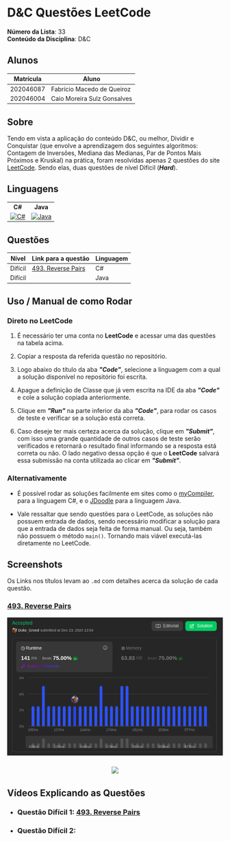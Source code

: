 # D&C Questões LeetCode

**Número da Lista**: 33<br>
**Conteúdo da Disciplina**: D&C<br>

## Alunos
| Matrícula | Aluno                       |
|-----------|-----------------------------|
| 202046087 | Fabrício Macedo de Queiroz  |
| 202046004 | Caio Moreira Sulz Gonsalves |

## Sobre

Tendo em vista a aplicação do conteúdo D&C, ou melhor, Dividir e Conquistar (que envolve a aprendizagem dos seguintes algoritmos: Contagem de Inversões, Mediana das Medianas, Par de Pontos Mais Próximos e Kruskal) na prática, foram resolvidas apenas 2 questões do site [LeetCode](https://leetcode.com/). Sendo elas, duas questões de nível Difícil (**_Hard_**).

## Linguagens

<table style="border: none; text-align: center;">
    <tr>
        <td>
            <strong>C#</strong>
        </td>
        <td>
            <strong>Java</strong>
        </td>
    </tr>
    <tr>
        <td>
            <a href="https://skillicons.dev">
    <img src="https://skillicons.dev/icons?i=cs&perline=3" alt="C#">
</a>
        </td>
        <td>
            <a href="https://skillicons.dev">
    <img src="https://skillicons.dev/icons?i=java&perline=3" alt="Java">
</a>
        </td>
</table>

## Questões

| Nível   | Link para a questão                                                            | Linguagem |
|---------|--------------------------------------------------------------------------------|-----------|
| Difícil | [493. Reverse Pairs](https://leetcode.com/problems/reverse-pairs/description/) | C#        |
| Difícil | []()  | Java      |

## Uso / Manual de como Rodar

### Direto no LeetCode

1. É necessário ter uma conta no **LeetCode** e acessar uma das questões na tabela acima.

2. Copiar a resposta da referida questão no repositório.

3. Logo abaixo do título da aba **_"Code"_**, selecione a linguagem com a qual a solução disponível no repositório foi escrita.

4. Apague a definição de Classe que já vem escrita na IDE da aba **_"Code"_** e cole a solução copiada anteriormente.

5. Clique em **_"Run"_** na parte inferior da aba **_"Code"_**, para rodar os casos de teste e verificar se a solução está correta.

6. Caso deseje ter mais certeza acerca da solução, clique em **_"Submit"_**, com isso uma grande quantidade de outros casos de teste serão verificados e retornará o resultado final informando se a resposta está correta ou não. O lado negativo dessa opção é que o **LeetCode** salvará essa submissão na conta utilizada ao clicar em **_"Submit"_**.

### Alternativamente

- É possível rodar as soluções facilmente em sites como o [myCompiler](https://www.mycompiler.io/pt/new/csharp), para a linguagem C#, e o [JDoodle](https://www.jdoodle.com/online-java-compiler) para a linguagem Java.

- Vale ressaltar que sendo questões para o LeetCode, as soluções não possuem entrada de dados, sendo necessário modificar a solução para que a entrada de dados seja feita de forma manual. Ou seja, também não possuem o método `main()`. Tornando mais viável executá-las diretamente no LeetCode.

## Screenshots

Os Links nos títulos levam ao `.md` com detalhes acerca da solução de cada questão.

### [493. Reverse Pairs](./Questions/Hard_1/Hard_1.md)

<center>

![493. Reverse Pairs](./assets/details_hard_1.png)

</center>

### [](./Questions/Hard_2/Hard_2.md)

<center>

![](./assets/details_hard2.png)

</center>

## Vídeos Explicando as Questões

- ### Questão Difícil 1: [493. Reverse Pairs](https://youtu.be/7Rlj3mMY_vo)

- ### Questão Difícil 2: []()